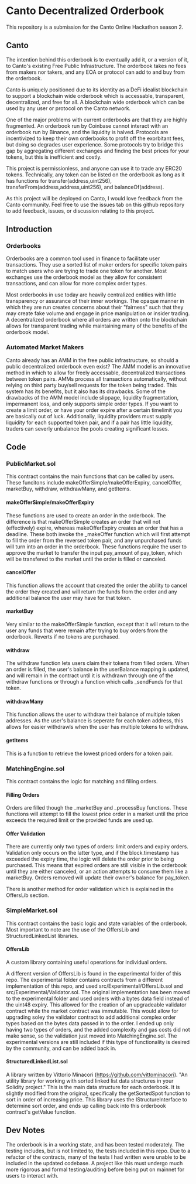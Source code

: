 # Canto Decentralized Orderbook

This repository is a submission for the Canto Online Hackathon season 2.

## Canto

The intention behind this orderbook is to eventually add it, or a version of it, to Canto's existing Free Public Infrastructure. The orderbook takes no fees from makers nor takers, and any EOA or protocol can add to and buy from the orderbook.

Canto is uniquely positioned due to its identity as a DeFi idealist blockchain to support a blockchain wide orderbook which is accessable, transparent, decentralized, and free for all. A blockchain wide orderbook which can be used by any user or protocol on the Canto network.

One of the major problems with current orderbooks are that they are highly fragmented. An orderbook run by Coinbase cannot interact with an orderbook run by Binance, and the liquidity is halved. Protocols are incentivized to keep their own orderbooks to profit off the exorbitant fees, but doing so degrades user experience. Some protocols try to bridge this gap by aggregating different exchanges and finding the best prices for your tokens, but this is inefficient and costly. 

This project is permissionless, and anyone can use it to trade any ERC20 tokens. Technically, any token can be listed on the orderbook as long as it has functions for transfer(address,uint256), transferFrom(address,address,uint256), and balanceOf(address). 

As this project will be deployed on Canto, I would love feedback from the Canto community. Feel free to use the issues tab on this github repository to add feedback, issues, or discussion relating to this project.

## Introduction 

### Orderbooks
Orderbooks are a common tool used in finance to facilitate user transactions. They use a sorted list of maker orders for specific token pairs to match users who are trying to trade one token for another. Most exchanges use the orderbook model as they allow for consistent transactions, and can allow for more complex order types. 

Most orderbooks in use today are heavily centralized entities with little transparency or assurance of their inner workings. The opaque manner in which they are run creates concerns about their "fairness" such that they may create fake volume and engage in price manipulation or insider trading. A decentralized orderbook where all orders are written onto the blockchain allows for transparent trading while maintaining many of the benefits of the orderbook model. 


### Automated Market Makers
Canto already has an AMM in the free public infrastructure, so should a public decentralized orderbook even exist? The AMM model is an innovative method in which to allow for freely accessable, decentralized transactions between token pairs. AMMs process all transactions automatically, without relying on third party buy/sell requests for the token being traded. This system has its benefits, but it also has its drawbacks. Some of the drawbacks of the AMM model include slippage, liquidity fragmentation, impermanent loss, and only supports simple order types. If you want to create a limit order, or have your order expire after a certain timelimit you are basically out of luck. Additionally, liquidity providers must supply liquidity for each supported token pair, and if a pair has little liquidity, traders can severly unbalance the pools creating significant losses.

## Code

### PublicMarket.sol
This contract contains the main functions that can be called by users. These funcitons include makeOfferSimple/makeOfferExpiry, cancelOffer, marketBuy, withdraw, withdrawMany, and getItems.

#### makeOfferSimple/makeOfferExpiry
These functions are used to create an order in the orderbook. The difference is that makeOfferSimple creates an order that will not (effectively) expire, whereas makeOfferExpiry creates an order that has a deadline. These both invoke the _makeOffer function which will first attempt to fill the order from the reversed token pair, and any unpurchased funds will turn into an order in the orderbook. These functions require the user to approve the market to transfer the input pay_amount of pay_token, which will be transfered to the market until the order is filled or canceled.

#### cancelOffer
This function allows the account that created the order the ability to cancel the order they created and will return the funds from the order and any additional balance the user may have for that token.

#### marketBuy
Very similar to the makeOfferSimple function, except that it will return to the user any funds that were remain after trying to buy orders from the orderbook. Reverts if no tokens are purchased.

#### withdraw
The withdraw function lets users claim their tokens from filled orders. When an order is filled, the user's balance in the userBalance mapping is updated, and will remain in the contract until it is withdrawn through one of the withdraw functions or through a function which calls _sendFunds for that token.

#### withdrawMany
This function allows the user to withdraw their balance of multiple token addresses. As the user's balance is seperate for each token address, this allows for easier withdrawls when the user has multiple tokens to withdraw. 

#### getItems
This is a function to retrieve the lowest priced orders for a token pair. 

### MatchingEngine.sol
This contract contains the logic for matching and filling orders. 

#### Filling Orders
Orders are filled though the _marketBuy and _processBuy functions. These functions will attempt to fill the lowest price order in a market until the price exceeds the required limit or the provided funds are used up.  

#### Offer Validation
There are currently only two types of orders: limit orders and expiry orders. Validation only occurs on the latter type, and if the block.timestamp has exceeded the expiry time, the logic will delete the order prior to being purchased. This means that expired orders are still visible in the orderbook until they are either canceled, or an action attempts to consume them like a marketBuy. Orders removed will update their owner's balance for pay_token.

There is another method for order validation which is explained in the OffersLib section.

### SimpleMarket.sol
This contract contains the basic logic and state variables of the orderbook. Most important to note are the use of the OffersLib and StructuredLinkedList libraries. 

#### OffersLib
A custom library containing useful operations for individual orders.

A different version of OffersLib is found in the experimental folder of this repo. The experimental folder contains contracts from a different implementation of this repo, and used src/Experimental/OffersLib.sol and src/Experimental/Validator.sol. The original implementation has been moved to the experimental folder and used orders with a bytes data field instead of the uint48 expiry. This allowed for the creation of an upgradeable validator contract while the market contract was immutable. This would allow for upgrading soley the validator contract to add additional complex order types based on the bytes data  passed in to the order. I ended up only having two types of orders, and the added complexity and gas costs did not make sense, so the validation just moved into MatchingEngine.sol. The experimental versions are still included if this type of functionality is desired by the community, and can be added back in. 

#### StructuredLinkedList.sol
A library written by Vittorio Minacori (https://github.com/vittominacori). "An utility library for working with sorted linked list data structures in your Solidity project." This is the main data structure for each orderbook. It is slightly modified from the original, specifically the getSortedSpot function to sort in order of increasing price. This library uses the IStructureInterface to determine sort order, and ends up calling back into this orderbook contract's getValue function.

## Dev Notes
The orderbook is in a working state, and has been tested moderately. The testing includes, but is not limited to, the tests included in this repo. Due to a refactor of the contracts, many of the tests I had written were unable to be included in the updated codebase. A project like this must undergo much more rigorous and formal testing/auditing before being put on mainnet for users to interact with.  